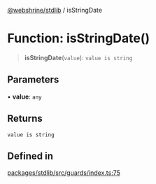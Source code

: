 [@webshrine/stdlib](../globals.md) / isStringDate

# Function: isStringDate()

> **isStringDate**(`value`): `value is string`

## Parameters

• **value**: `any`

## Returns

`value is string`

## Defined in

[packages/stdlib/src/guards/index.ts:75](https://github.com/webshrine/webshrine/blob/8cedc3f2efca3108f17475a5ce8404715d0d24a5/packages/stdlib/src/guards/index.ts#L75)
